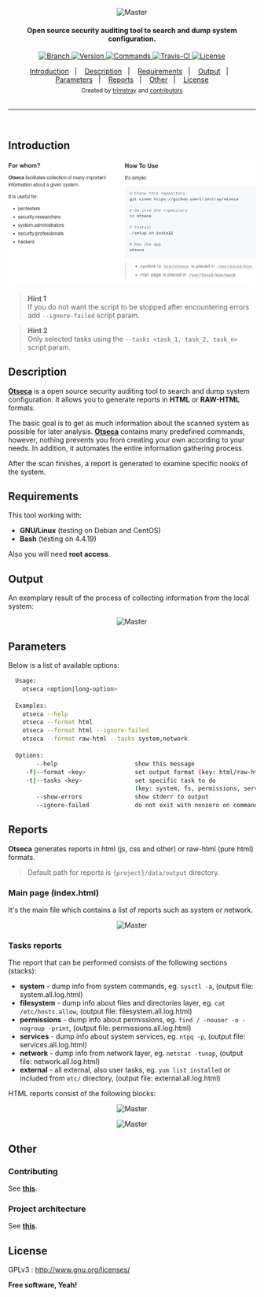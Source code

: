 <p align="center">
    <img src="https://github.com/trimstray/otseca/blob/master/doc/img/otseca_logo.png"
        alt="Master">
</p>

<h4 align="center">Open source security auditing tool to search and dump system configuration.</h4>

<p align="center">
  <a href="https://img.shields.io/badge/Branch-master-green.svg">
    <img src="https://img.shields.io/badge/Branch-master-green.svg"
        alt="Branch">
  </a>
  <a href="https://img.shields.io/badge/Version-v1.0.3-lightgrey.svg">
    <img src="https://img.shields.io/badge/Version-v1.0.3-lightgrey.svg"
        alt="Version">
  </a>
  <a href="https://img.shields.io/badge/Commands-138-orange.svg">
    <img src="https://img.shields.io/badge/Commands-138-orange.svg"
        alt="Commands">
  </a>
  <a href="https://travis-ci.org/trimstray/otseca">
    <img src="https://travis-ci.org/trimstray/otseca.svg?branch=master"
        alt="Travis-CI">
  <a href="http://www.gnu.org/licenses/">
    <img src="https://img.shields.io/badge/license-GNU-blue.svg"
        alt="License">
  </a>
</p>

<div align="center">
   <a href="#introduction">Introduction</a>&nbsp;&nbsp;&nbsp;|&nbsp;&nbsp;&nbsp;
   <a href="#description">Description</a>&nbsp;&nbsp;&nbsp;|&nbsp;&nbsp;&nbsp;
   <a href="#requirements">Requirements</a>&nbsp;&nbsp;&nbsp;|&nbsp;&nbsp;&nbsp;
   <a href="#output">Output</a>&nbsp;&nbsp;&nbsp;|&nbsp;&nbsp;&nbsp;
   <a href="#parameters">Parameters</a>&nbsp;&nbsp;&nbsp;|&nbsp;&nbsp;&nbsp;
   <a href="#reports">Reports</a>&nbsp;&nbsp;&nbsp;|&nbsp;&nbsp;&nbsp;
   <a href="#other">Other</a>&nbsp;&nbsp;&nbsp;|&nbsp;&nbsp;&nbsp;
   <a href="#license">License</a>
</div>

<div align="center">
  <sub>Created by
  <a href="https://twitter.com/trimstray">trimstray</a> and
  <a href="https://github.com/trimstray/otseca/graphs/contributors">
    contributors
  </a>
</div>

<br>

***

<br>

## Introduction

<p align="center">
    <img src="/doc/img/otseca_short_desc.png"
        alt="Master">
</p>

> **Hint 1**  
> If you do not want the script to be stopped after encountering errors add `--ignore-failed` script param.

> **Hint 2**  
> Only selected tasks using the `--tasks <task_1, task_2, task_n>` script param.

## Description

**<u>Otseca</u>** is a open source security auditing tool to search and dump system configuration. It allows you to generate reports in **HTML** or **RAW-HTML** formats.

The basic goal is to get as much information about the scanned system as possible for later analysis. **<u>Otseca</u>** contains many predefined commands, however, nothing prevents you from creating your own according to your needs. In addition, it automates the entire information gathering process.

After the scan finishes, a report is generated to examine specific nooks of the system.

## Requirements

This tool working with:

- **GNU/Linux** (testing on Debian and CentOS)
- **Bash** (testing on 4.4.19)

Also you will need **root access**.

## Output

An exemplary result of the process of collecting information from the local system:

<p align="center">
    <img src="https://github.com/trimstray/otseca/blob/master/doc/img/otseca_output.png"
        alt="Master">
</p>

## Parameters

Below is a list of available options:

```bash
  Usage:
    otseca <option|long-option>

  Examples:
    otseca --help
    otseca --format html
    otseca --format html --ignore-failed
    otseca --format raw-html --tasks system,network

  Options:
        --help                      show this message
     -f|--format <key>              set output format (key: html/raw-html)
     -t|--tasks <key>               set specific task to do
                                    (key: system, fs, permissions, services, network, external)
        --show-errors               show stderr to output
        --ignore-failed             do not exit with nonzero on commands failed
```

## Reports

**Otseca** generates reports in html (js, css and other) or raw-html (pure html) formats.

> Default path for reports is `{project}/data/output` directory.

### Main page (index.html)

It's the main file which contains a list of reports such as system or network.

<p align="center">
    <img src="https://github.com/trimstray/otseca/blob/master/doc/img/otseca_index_output.png"
        alt="Master">
</p>

### Tasks reports

The report that can be performed consists of the following sections (stacks):

- **system** - dump info from system commands, eg. `sysctl -a`, (output file: system.all.log.html)
- **filesystem** - dump info about files and directories layer, eg. `cat /etc/hosts.allow`, (output file: filesystem.all.log.html)
- **permissions**  - dump info about permissions, eg. `find / -nouser -o -nogroup -print`, (output file: permissions.all.log.html)
- **services** - dump info about system services, eg. `ntpq -p`, (output file: services.all.log.html)
- **network** - dump info from network layer, eg. `netstat -tunap`, (output file: network.all.log.html)
- **external** - all external, also user tasks, eg. `yum list installed` or included from `etc/` directory, (output file: external.all.log.html)

HTML reports consist of the following blocks:

<p align="center">
    <img src="https://github.com/trimstray/otseca/blob/master/doc/img/otseca_lsmod_output.png"
        alt="Master">
</p>

<p align="center">
    <img src="https://github.com/trimstray/otseca/blob/master/doc/img/otseca_sysctl_output.png"
        alt="Master">
</p>

## Other

### Contributing

See **[this](CONTRIBUTING.md)**.

### Project architecture

See **<a href="https://github.com/trimstray/otseca/wiki/Project-architecture">this</a>**.

## License

GPLv3 : <http://www.gnu.org/licenses/>

**Free software, Yeah!**

